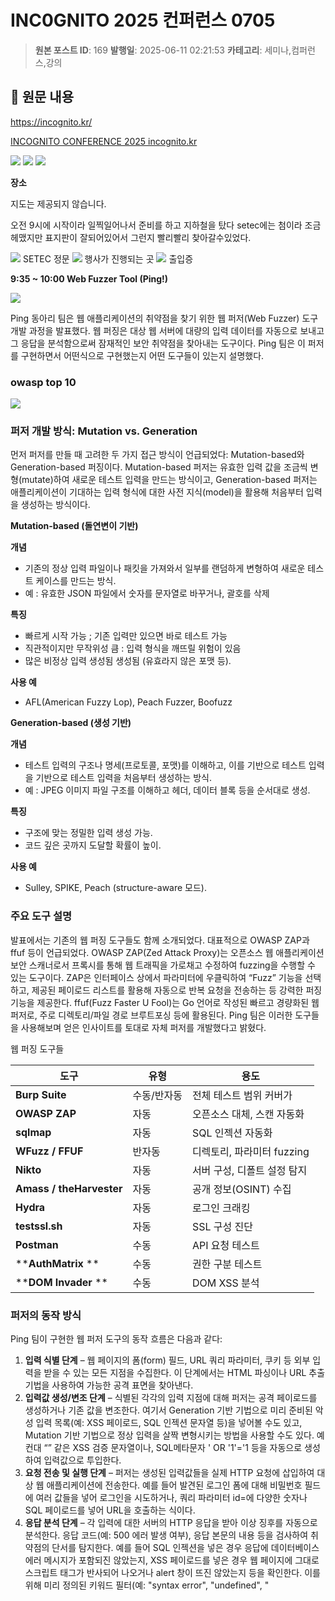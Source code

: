 # INC0GNITO 2025 컨퍼런스 0705

> **원본 포스트 ID**: 169
> **발행일**: 2025-06-11 02:21:53
> **카테고리**: 세미나,컴퍼런스,강의

## 📝 원문 내용

<https://incognito.kr/>

[ INCOGNITO CONFERENCE 2025 incognito.kr ](https://incognito.kr/)

![](./img/169_img.jpg) ![](./img/169_img.png) ![](./img/169_img_1.png)

**장소**

지도는 제공되지 않습니다.

오전 9시에 시작이라 일찍일어나서 준비를 하고 지하철을 탔다 setec에는 첨이라 조금 헤맸지만 표지판이 잘되어있어서 그런지 빨리빨리 찾아갈수있었다.

![](./img/169_img_1.jpg) SETEC 정문 ![](./img/169_img_2.jpg) 행사가 진행되는 곳 ![](./img/169_img_3.jpg) 출입증

**9:35 ~ 10:00 Web Fuzzer Tool (Ping!)**

![](./img/169_img_4.jpg)

Ping 동아리 팀은 웹 애플리케이션의 취약점을 찾기 위한 웹 퍼저(Web Fuzzer) 도구 개발 과정을 발표했다. 웹 퍼징은 대상 웹 서버에 대량의 입력 데이터를 자동으로 보내고 그 응답을 분석함으로써 잠재적인 보안 취약점을 찾아내는 도구이다. Ping 팀은 이 퍼저를 구현하면서 어떤식으로 구현했는지 어떤 도구들이 있는지 설명했다.

### **owasp top 10**

![](./img/169_img_2.png)

### **퍼저 개발 방식: Mutation vs. Generation**

먼저 퍼저를 만들 때 고려한 두 가지 접근 방식이 언급되었다: Mutation-based와 Generation-based 퍼징이다. Mutation-based 퍼저는 유효한 입력 값을 조금씩 변형(mutate)하여 새로운 테스트 입력을 만드는 방식이고, Generation-based 퍼저는 애플리케이션이 기대하는 입력 형식에 대한 사전 지식(model)을 활용해 처음부터 입력을 생성하는 방식이다.

**Mutation-based (돌연변이 기반)**

**개념**

  * 기존의 정상 입력 파일이나 패킷을 가져와서 일부를 랜덤하게 변형하여 새로운 테스트 케이스를 만드는 방식.
  * 예 : 유효한 JSON 파일에서 숫자를 문자열로 바꾸거나, 괄호를 삭제



**특징**

  * 빠르게 시작 가능 ; 기존 입력만 있으면 바로 테스트 가능
  * 직관적이지만 무작위성 큼 : 입력 형식을 깨뜨릴 위험이 있음
  * 많은 비정상 입력 생성됨 생성됨 (유효라지 않은 포맷 등).



**사용 예**

  * AFL(American Fuzzy Lop), Peach Fuzzer, Boofuzz



**Generation-based (생성 기반)**

**개념**

  * 테스트 입력의 구조나 명세(프로토콜, 포맷)를 이해하고, 이를 기반으로 테스트 입력을 기반으로 테스트 입력을 처음부터 생성하는 방식.
  * 예 : JPEG 이미지 파일 구조를 이해하고 헤더, 데이터 블록 등을 순서대로 생성.



**특징**

  * 구조에 맞는 정밀한 입력 생성 가능.
  * 코드 깊은 곳까지 도달할 확률이 높이.



**사용 예**

  * Sulley, SPIKE, Peach (structure-aware 모드).



### **주요 도구 설명**

발표에서는 기존의 웹 퍼징 도구들도 함께 소개되었다. 대표적으로 OWASP ZAP과 ffuf 등이 언급되었다. OWASP ZAP(Zed Attack Proxy)는 오픈소스 웹 애플리케이션 보안 스캐너로서 프록시를 통해 웹 트래픽을 가로채고 수정하여 fuzzing을 수행할 수 있는 도구이다. ZAP은 인터페이스 상에서 파라미터에 우클릭하여 “Fuzz” 기능을 선택하고, 제공된 페이로드 리스트를 활용해 자동으로 반복 요청을 전송하는 등 강력한 퍼징 기능을 제공한다. ffuf(Fuzz Faster U Fool)는 Go 언어로 작성된 빠르고 경량화된 웹 퍼저로, 주로 디렉토리/파일 경로 브루트포싱 등에 활용된다. Ping 팀은 이러한 도구들을 사용해보며 얻은 인사이트를 토대로 자체 퍼저를 개발했다고 밝혔다.

웹 퍼징 도구들

도구 | 유형 | 용도  
---|---|---  
**Burp Suite** | 수동/반자동 | 전체 테스트 범위 커버가  
**OWASP ZAP** | 자동 | 오픈소스 대체, 스캔 자동화  
**sqlmap** | 자동 | SQL 인젝션 자동화  
**WFuzz / FFUF** | 반자동 | 디렉토리, 파라미터 fuzzing  
**Nikto** | 자동 | 서버 구성, 디폴트 설정 탐지  
**Amass / theHarvester** | 자동 | 공개 정보(OSINT) 수집  
**Hydra** | 자동 | 로그인 크래킹  
**testssl.sh** | 자동 | SSL 구성 진단  
**Postman** | 수동 | API 요청 테스트  
****AuthMatrix** ** | 수동 | 권한 구분 테스트  
****DOM Invader** ** | 수동 | DOM XSS 분석  
  
### **퍼저의 동작 방식**

Ping 팀이 구현한 웹 퍼저 도구의 동작 흐름은 다음과 같다:

  1. **입력 식별 단계** – 웹 페이지의 폼(form) 필드, URL 쿼리 파라미터, 쿠키 등 외부 입력을 받을 수 있는 모든 지점을 수집한다. 이 단계에서는 HTML 파싱이나 URL 추출 기법을 사용하여 가능한 공격 표면을 찾아낸다.
  2. **입력값 생성/변조 단계** – 식별된 각각의 입력 지점에 대해 퍼저는 공격 페이로드를 생성하거나 기존 값을 변조한다. 여기서 Generation 기반 기법으로 미리 준비된 악성 입력 목록(예: XSS 페이로드, SQL 인젝션 문자열 등)을 넣어볼 수도 있고, Mutation 기반 기법으로 정상 입력을 살짝 변형시키는 방법을 사용할 수도 있다. 예컨대 “<script>alert(1)</script>” 같은 XSS 검증 문자열이나, SQL메타문자 ' OR '1'='1 등을 자동으로 생성하여 입력값으로 투입한다.
  3. **요청 전송 및 실행 단계** – 퍼저는 생성된 입력값들을 실제 HTTP 요청에 삽입하여 대상 웹 애플리케이션에 전송한다. 예를 들어 발견된 로그인 폼에 대해 비밀번호 필드에 여러 값들을 넣어 로그인을 시도하거나, 쿼리 파라미터 id=에 다양한 숫자나 SQL 페이로드를 넣어 URL을 호출하는 식이다.
  4. **응답 분석 단계** – 각 입력에 대한 서버의 HTTP 응답을 받아 이상 징후를 자동으로 분석한다. 응답 코드(예: 500 에러 발생 여부), 응답 본문의 내용 등을 검사하여 취약점의 단서를 탐지한다. 예를 들어 SQL 인젝션을 넣은 경우 응답에 데이터베이스 에러 메시지가 포함되진 않았는지, XSS 페이로드를 넣은 경우 웹 페이지에 그대로 스크립트 태그가 반사되어 나오거나 alert 창이 뜨진 않았는지 등을 확인한다. 이를 위해 미리 정의된 키워드 필터(예: "syntax error", "undefined", "<script>alert")를 적용하거나, 응답 길이/패턴의 변화 등을 체크한다. 상태 코드나 응답 시간의 변화도 참고하여, 평소와 다른 행동(예: 응답 지연이나 특정 200/302 코드 패턴 등)이 나타나면 유의미한 결과로 간주한다.
  5. **반복 및 피드백 단계** – 퍼징은 이러한 입력 생성→요청→분석 과정을 수많은 입력들에 대해 반복 수행하는 것이 핵심이다. Ping 팀의 퍼저는 한 번 훑은 후 끝내지 않고, 동적 피드백을 통해 반복을 이어간다. 예를 들어 첫 크롤링/퍼징 과정에서 새로운 링크나 파라미터가 발견되면 이를 다시 크롤러에 피드백하여 추가로 경로를 탐색한다.그리고 또한 PDF를 만들어서 취약점을 정리해준다.



**10:05 ~ 10:30 딥페이크 대응을 위한 CNN - INN 기반 강인한 워터마킹 모델 설계 (E-COPS)**

![](./img/169_img_5.jpg)

E-COPS 팀은 딥페이크에 대응하기 위한 새로운 이미지 워터마킹 모델을 발표했다. 이 모델은 딥러닝 기반으로 디지털 워터마크(보이지 않는 식별 정보)를 이미지에 삽입하여, 추후 이미지가 변조되거나 딥페이크로 사용되었을 때 해당 워터마크를 통해 진위를 식별하려는 목적을 가진다. 발표 주제는 “CNN-INN 기반 강인한 워터마킹 모델 설계”로, 특히 강인함(robustness)에 초점을 맞춘 워터마킹 기법이었다. 여기서 CNN-INN이란 Convolutional Neural Network와 Invertible Neural Network를 조합한 구조를 의미한다.

#### **모델 구조: CNN → INN → CNN**

발표에 따르면, 제안된 워터마킹 모델은 3단계 네트워크 구조로 이루어져 있다. 첫 번째는 CNN 기반 인코더로, 원본 이미지와 워터마크 비트열을 입력 받아 워터마크가 삽입된 이미지(스테고 이미지)를 출력한다. 두 번째는 INN(Invertible Neural Network) 모듈로, 삽입된 이미지를 한 번 변환하지만 이 변환은 완전 역환원 가능하도록 설계된다. 마지막 세 번째는 CNN 기반 디코더(추출기)로, (필요한 경우) 변환된 이미지로부터 숨겨진 워터마크를 복원해내는 역할을 한다. 구조를 요약하면 CNN-Encoder → INN-Transformer → CNN-Decoder 형태이며, INN 이후 디코더는 optional이라고 설명되었다.(HiDDeN은 2018년에 제안된 최초의 엔드투엔드 딥러닝 워터마킹으로, 인코더-디코더-판별자 CNN으로 구성되며 노이즈 레이어로 강인성을 높인 모델이다.)

**손실 함수 및 학습 설정**

**손실 함수 및 로버스트니스 강화** : E-COPS 팀은 모델 학습 시 여러 요소를 함께 최적화할 수 있도록 총 손실 함수을 정의하였다. 슬라이드에 제시된 바와 같이, Ltotal=λ1∗Lrecon+λ2∗Lwm+λ3∗Lattack 로 구성되이있습니다. 특히 손실 함수에 Lattack을 추가한게 포인트라고 한다.

**사용된 데이터셋 및 실험 환경**

**데이터셋** : CIFAR-10중에 CelebA를 사용했다고 한다.

| 해상도 | 클래스 개수 | 학습 데이터 수 | 테스트 데이터 수  
---|---|---|---|---  
**CIFAR-10** | 32 X 32 X 3 | 10개 | 50,000개 (클래스당 5,000개) | 10,000개 (클래스당 1,000개)  
**CIFAR-100** | 32 X 32 X 3 | 100개 | 50,000개 (클래스당 500개) | 10,000개 (클래스당 100개)  
**STL-10** | 96 X 96 X 3 | 10개 | 5,000개 (클래스당 500개) | 8,000개 (클래스당 800개)  
**MNIST** | 28 X 28 X 1 | 10개 | 60,000개 | 10,000개  
**FASHION-MNIST** | 28 X 28 X 1 | 10개 | 60,000개 | 10,000개  
**SVHN** | 32 X 32 X 3 | 10개 | 73,257개 | 26,032개  
  
이 사진에 워터마크를 삽입 후에 다양한 이미지 공격 환경이 고려되었다.

이 AI보안 기술에서는 가우시안 노이즈 추가, JPEG 압축 두 가지이다. 

제안된 CNN-INN 모델은 기존 HiDDeN 대비 이미지 품질, 워터마크 강인성 두 측면 모두 개선된 결과를 보였다.

**10:35 ~ 11:00 우리는 왜 LLM을 해야하는가? (최광준)**

![](./img/169_img_6.jpg)

발표자 : Hackyboiz 팀장

형식 : 철학적, 실용적 조언 중심 + 트렌드 분석

<https://hackyboiz.github.io/>

[ hackyboiz hack & life hackyboiz.github.io ](https://hackyboiz.github.io/)

**1\. 시작 질문**

  * **“언제까지 우리가 LLM보다 취약점을 잘 찾을까?”**
  * **“LLM이 PoC(Poof of Concept)까지 짜고, Exploit까지 할 수 있다면 그때 사람이 할 수 있는 건 뭘까?”**



이런 시대에 경쟁력을 갖추기 위해선 LLM의 한계를 알아야한다

**LLM의 한계점**

영역 | 이유  
---|---  
데이터가 없는 문제 | 학습할 데이터셋이 없으면 LLM도 무력  
촉각, 냄새, 맛 | 센서 기반이 아닌 언어 기반이라 취약  
경험에서 우러나오는 공감 | 인간 고유의 감정적 이해는 아직 힘듦  
현실 문제 해결 | 단순 추론이 아니라 '실행력' 필요  
  
**좋은 문제 내는 방법**

그냥 “AI 활용 아이디어”가 아니라, 비즈니스/현실 기반 문제 정의가 우선

좋은 문제의 조건:

  1. 문제를 겪는 사람이 많아야 한다
  2. 그 문제로 인해 각자가 느끼는 고통이 커야 한다
  3. 그 문제를 ‘나만’ 해결할 수 있어야 한다 (경험/자원 기반)



→ 이 세 가지를 충족하는 문제를 기술과 LLM으로 해결하면 확실한 경쟁력이 생긴다.

그리고 또한 돈을 벌어야하기 때문에 수익화까지 가능해야한다 

비슷한 고통을 겪는 사람들의 커뮤니티를 만들어야한다

이러한 걸 서비스로 만들어서 나만의 경재력을 갖춰나아가야함 

**마무리**

  * **AI 트렌드에 탑승하자** : 지금은 초기 성장곡선. 기회 많음.
  * **AI가 하지 못하는 걸 하자** : 인간다움을 무기로.
  * **그냥 하던 거 계속 해도 됨** : 다만, 미친 듯이 돈을 벌어 둘 필요가 있음 1000억?
  * **최소 2년은 몰입해 봐야 한다** : 단기간에 AI 실력을 쌓기 어렵고, 생태계 내에서 살아남을 경험을 쌓아야 한다.



**11:00 ~ 11:40 금융권 모의해킹 (쿠로네코)**

![](./img/169_img_7.jpg)

**1\. 모의해킹의 분류 (Red/ Blue/ Purple)**

팀 | 역할  
---|---  
Red Team  | 공격자 역할 (침투 테스트, 취약점 공격)  
Blue Team | 방어자 역할 (탐지, 모니터링, 분석, 대응)  
Purple Team | Red + Blue 협업 (상호 피드백/개선 테스트)  
  
**2\. 공격 단계**

모의해킹은 실제 해킹과 유사하게 다음과 같은 절차로 진행됨:

  1. **정보 수집** : 공개 자료, 이메일/도메인 등으로 표적 분석
  2. **초기 침투** : 피싱 메일, 악성 링크 등으로 첫 진입 시도
  3. **후속 침투** : 권한 상승, 내부망 이동 (Lateral Movement)
  4. **공격 완료** : 데이터 탈취, 시스템 제어 등 목표 달성



**3\. 금융권 환경의 특수성**

  * 금융기관은 대부분 망 분리 환경이 필수  
→ 업무망(업무 데이터) / 비업무망(인터넷 접속) 분리
  * 내부망과 인터넷 간의 연결은 망연계 솔루션을 통해 제한적으로만 허용됨  
→ 예: 이메일 전송, 업무 자료 송수신 등
  * SOCKS5 프록시 사용을 통한 내부망 우회 시도도 실험됨
  * 전근제어: 사용자별 권한 분리, 역할 기반 접근 제어(RBAC)



**12:40 ~ 13:05 라즈베리파이 피코 모의해킹 (E-COPS)**

![](./img/169_img_8.jpg)

**13:10 ~ 13:35 AI 시대를 맞이하는 보안 꿈나무들에게 전하는 말 (최현상)**

![](./img/169_img_9.jpg)

**1\. 보안 = 레드팀만 있는 게 아니다**

  * 보안 공부를 시작하는 많은 사람들이 레드팀(Red Team)만 생각하지만,  
실제 산업 현장에서는 레드팀을 맡을 기회는 매우 드물다고 강조함.  

    * 보안 정책 수립
    * 로그 분석
    * 컨설팅
    * 보안 운영/관제
    * 취약점 진단
    * 개발 보안 



“실제로 회사에 가면 레드팀 자리는 거의 없다.30명중에 1~2명 대부분은 블루팀도 아니고, 그 외 다양한 일들을 한다.

**2\. 도구는 많지만 많이 찾아보고 이용해봐라**

### **Splunk** , **SIEM 시스템** , **자동화 도구** 등에 대해서도 잠깐 언급함

### Splunk 좋긴 한데, 내가 머릿속으로 생각한 걸 완전히 구현하긴 어려워요.아직까지 AI가 사람을 대체하진 못하지만 조만간이다 라고 말하셨다 이유는 3~4년전까지는 지금있는 일도 상상하지 못했다면서..

### 

**3\. 조언**

**“습관적으로 천천히 리뷰하는 사람이어야 한다.”**

  * 보안 직무에서는 빠르게 대응하는 것도 중요하지만,  
그보다 의심하고 되돌아보는 습관이 훨씬 더 중요하다고 말함.



이건 메타위크에서도 들은내용이라 정말 코드리뷰가 중요하구나를 생각하게 되었다.

### **마무리하면서**

이번에 2025 Incognito Conference Beginner 세션에 참가하면서, 같은 또래 대학생들이 보여준 수준 높은 발표와 열정을 보며 진심으로 ‘정말 대단하다’는 감탄이 절로 나왔습니다. 실전 기반의 프로젝트를 자기 주도적으로 하면서 발표까지 하는점이 특히 인상 깊었습니다.

저 역시 대학생 입장에서 참석했지만, 발표를 들으며 ‘더 열심히 해야겠다’, 다들 열심히 하는구나를 느꼈습니다.

다만, 네트워킹 파티와 일부 세션을 놓친 점은 정말 아쉬움으로 남습니다. 발표 이후 다른 팀들과도 더 많은 이야기를 나누고, 교류하며 자극을 얻을 수 있는 좋은 기회였는데 그러지 못해 아쉬움이 큽니다. 다음 기회가 있다면 꼭 끝까지 참석해보고싶습니다.

이번 컨퍼런스를 통해 많은 정보와 다른 컴퍼런스와 다르게 대학생들로 이루어져있고 열심히 활동하고있는 친구들이 많다는 점이 정말 인상 깊었습니다.방학에 일찍시작하는 컴퍼런스라 안갈까 생각했지만 그 생각을 왜 했나 싶었을 정도로 좋은 경험이였습니다.

내년에 열리게 된다면 꼭 다시 참석해서 시니어 세션을 들어보겠습니다!!


## 🔗 제텔카스텐 연결

### 관련 개념
- [[]]
- [[]]

### 프로젝트 연결
- [[]]

### 학습 포인트
-

## 📋 액션 아이템
- [ ]
- [ ]

## 💡 개인적 통찰



---

**태그**: #세미나,컴퍼런스,강의
**상태**: 🌱 씨앗 (제텔카스텐 통합 대기)
**변환일**: 2025-10-07
